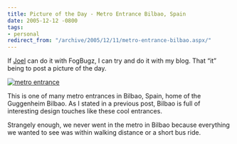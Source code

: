 ```yaml
---
title: Picture of the Day - Metro Entrance Bilbao, Spain
date: 2005-12-12 -0800
tags:
- personal
redirect_from: "/archive/2005/12/11/metro-entrance-bilbao.aspx/"
---
```


If [Joel](http://joelonsoftware.com/) can do it with FogBugz, I can try
and do it with my blog. That “it” being to post a picture of the day.

[![metro
entrance](https://static.flickr.com/18/68373795_fe315b933b.jpg)](http://www.flickr.com/photos/haacked/68373795/ "Photo Sharing")

This is one of many metro entrances in Bilbao, Spain, home of the
Guggenheim Bilbao. As I stated in a previous post, Bilbao is full of
interesting design touches like these cool entrances.

Strangely enough, we never went in the metro in Bilbao because
everything we wanted to see was within walking distance or a short bus
ride.


